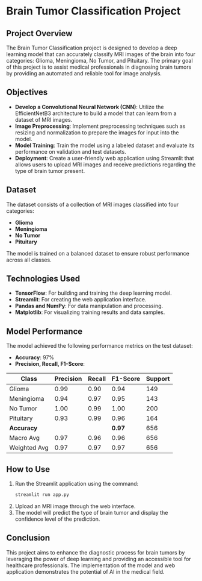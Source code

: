 # Brain Tumor Classification Project

## Project Overview
The Brain Tumor Classification project is designed to develop a deep learning model that can accurately classify MRI images of the brain into four categories: Glioma, Meningioma, No Tumor, and Pituitary. The primary goal of this project is to assist medical professionals in diagnosing brain tumors by providing an automated and reliable tool for image analysis.

## Objectives
- **Develop a Convolutional Neural Network (CNN)**: Utilize the EfficientNetB3 architecture to build a model that can learn from a dataset of MRI images.
- **Image Preprocessing**: Implement preprocessing techniques such as resizing and normalization to prepare the images for input into the model.
- **Model Training**: Train the model using a labeled dataset and evaluate its performance on validation and test datasets.
- **Deployment**: Create a user-friendly web application using Streamlit that allows users to upload MRI images and receive predictions regarding the type of brain tumor present.

## Dataset
The dataset consists of a collection of MRI images classified into four categories:
- **Glioma**
- **Meningioma**
- **No Tumor**
- **Pituitary**

The model is trained on a balanced dataset to ensure robust performance across all classes.

## Technologies Used
- **TensorFlow**: For building and training the deep learning model.
- **Streamlit**: For creating the web application interface.
- **Pandas and NumPy**: For data manipulation and processing.
- **Matplotlib**: For visualizing training results and data samples.

## Model Performance
The model achieved the following performance metrics on the test dataset:

- **Accuracy**: 97%
- **Precision, Recall, F1-Score**:

| Class        | Precision | Recall | F1-Score | Support |
|--------------|-----------|--------|----------|---------|
| Glioma       | 0.99      | 0.90   | 0.94     | 149     |
| Meningioma   | 0.94      | 0.97   | 0.95     | 143     |
| No Tumor     | 1.00      | 0.99   | 1.00     | 200     |
| Pituitary    | 0.93      | 0.99   | 0.96     | 164     |
| **Accuracy** |           |        | **0.97** | 656     |
| Macro Avg    | 0.97      | 0.96   | 0.96     | 656     |
| Weighted Avg | 0.97      | 0.97   | 0.97     | 656     |

## How to Use
1. Run the Streamlit application using the command:  
   ```bash
   streamlit run app.py

2. Upload an MRI image through the web interface.
3. The model will predict the type of brain tumor and display the confidence level of the prediction.

## Conclusion
This project aims to enhance the diagnostic process for brain tumors by leveraging the power of deep learning and providing an accessible tool for healthcare professionals. The implementation of the model and web application demonstrates the potential of AI in the medical field.
